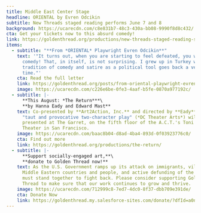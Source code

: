 ```yaml
---
title: Middle East Center Stage
headline: ORIENTAL by Evren Odcikin
subtitle: New Threads staged reading performs June 7 and 8
background: https://ucarecdn.com/c8e831b7-48c3-430a-bb08-9990f8d8c432/
cta: Get your tickets now to this absurd comedy!
link: https://goldenthread.org/productions/new-threads-staged-reading-series-2025/
items:
  - subtitle: "**F﻿rom *ORIENTAL* Playwright Evren Odcikin**"
    text: '"﻿It turns out, when you are starting to feel defeated, you write a
      comedy! That, in itself, is not surprising. I grew up in Turkey where the
      tradition of comedy and satire as a political tool goes back a very long
      time."'
    cta: Read the full letter
    link: https://goldenthread.org/posts/from-oriental-playwright-evren-odcikin/
    image: https://ucarecdn.com/c226e6be-0fe3-4aaf-b5fe-0870a977192c/
  - subtitle: |-
      **This August: *T﻿he Return***\
      **by Hanna Eady and Edward Mast**
    text: C﻿o-presented by **Art2Action, Inc.** and directed by **E﻿ady**, this
      "taut and provocative two-character play" (*DC Theater Arts*) will be
      presented at The Garret, on the fifth floor of the A.C.T.'s Toni Rembe
      Theater in San Francisco.
    image: https://ucarecdn.com/baac8b04-d8ad-4ba4-893d-0f03923776c0/
    cta: Find out more
    link: https://goldenthread.org/productions/the-return/
  - subtitle: |-
      **S﻿upport socially-engaged art,**\
      **d﻿onate to Golden Thread now!**
    text: A﻿s the U.S. Government ramps up its attack on immigrants, vilification of
      Middle Eastern countries and people, and a﻿ctive defunding of the Arts, we
      must stand together to fight back. Please consider supporting Golden
      Thread to make sure that our work continues to grow and thrive.
    image: https://ucarecdn.com/712999c8-7ed7-4dc0-8f37-dbb709e391de/
    cta: Donate Now
    link: https://goldenthread.my.salesforce-sites.com/donate/?dfId=a0n3Z00000tn4RsQAI
---
```

